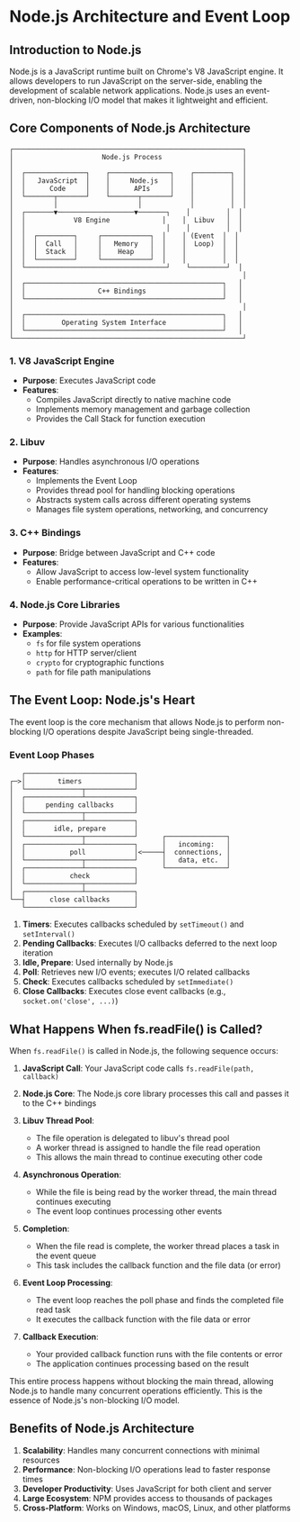 # Node.js Architecture and Event Loop

## Introduction to Node.js

Node.js is a JavaScript runtime built on Chrome's V8 JavaScript engine. It allows developers to run JavaScript on the server-side, enabling the development of scalable network applications. Node.js uses an event-driven, non-blocking I/O model that makes it lightweight and efficient.

## Core Components of Node.js Architecture

```
┌─────────────────────────────────────────────────────────┐
│                      Node.js Process                    │
│                                                         │
│  ┌───────────────┐    ┌───────────────┐    ┌─────────┐  │
│  │   JavaScript  │    │     Node.js   │    │         │  │
│  │      Code     │    │      APIs     │    │         │  │
│  └───────┬───────┘    └───────┬───────┘    │         │  │
│          │                    │            │         │  │
│  ┌───────▼───────────────────▼───────┐    │         │  │
│  │            V8 Engine             │    │  Libuv   │  │
│  │                                   │    │         │  │
│  │  ┌─────────┐     ┌────────────┐  │    │ (Event  │  │
│  │  │  Call   │     │   Memory   │  │    │  Loop)  │  │
│  │  │  Stack  │     │    Heap    │  │    │         │  │
│  │  └─────────┘     └────────────┘  │    │         │  │
│  └───────────────────────────────────┘    └─────────┘  │
│                                                         │
│  ┌─────────────────────────────────────────────────┐   │
│  │                  C++ Bindings                   │   │
│  └─────────────────────────────────────────────────┘   │
│                                                         │
│  ┌─────────────────────────────────────────────────┐   │
│  │         Operating System Interface              │   │
│  └─────────────────────────────────────────────────┘   │
└─────────────────────────────────────────────────────────┘
```

### 1. V8 JavaScript Engine

- **Purpose**: Executes JavaScript code
- **Features**:
  - Compiles JavaScript directly to native machine code
  - Implements memory management and garbage collection
  - Provides the Call Stack for function execution

### 2. Libuv

- **Purpose**: Handles asynchronous I/O operations
- **Features**:
  - Implements the Event Loop
  - Provides thread pool for handling blocking operations
  - Abstracts system calls across different operating systems
  - Manages file system operations, networking, and concurrency

### 3. C++ Bindings

- **Purpose**: Bridge between JavaScript and C++ code
- **Features**:
  - Allow JavaScript to access low-level system functionality
  - Enable performance-critical operations to be written in C++

### 4. Node.js Core Libraries

- **Purpose**: Provide JavaScript APIs for various functionalities
- **Examples**:
  - `fs` for file system operations
  - `http` for HTTP server/client
  - `crypto` for cryptographic functions
  - `path` for file path manipulations

## The Event Loop: Node.js's Heart

The event loop is the core mechanism that allows Node.js to perform non-blocking I/O operations despite JavaScript being single-threaded.

### Event Loop Phases

```
   ┌───────────────────────────┐
┌─>│        timers             │
│  └──────────────┬────────────┘
│  ┌──────────────┴────────────┐
│  │     pending callbacks     │
│  └──────────────┬────────────┘
│  ┌──────────────┴────────────┐
│  │       idle, prepare       │
│  └──────────────┬────────────┘      ┌───────────────┐
│  ┌──────────────┴────────────┐      │   incoming:   │
│  │           poll            │<─────┤  connections, │
│  └──────────────┬────────────┘      │   data, etc.  │
│  ┌──────────────┴────────────┐      └───────────────┘
│  │           check           │
│  └──────────────┬────────────┘
│  ┌──────────────┴────────────┐
└──┤      close callbacks      │
   └───────────────────────────┘
```

1. **Timers**: Executes callbacks scheduled by `setTimeout()` and `setInterval()`
2. **Pending Callbacks**: Executes I/O callbacks deferred to the next loop iteration
3. **Idle, Prepare**: Used internally by Node.js
4. **Poll**: Retrieves new I/O events; executes I/O related callbacks
5. **Check**: Executes callbacks scheduled by `setImmediate()`
6. **Close Callbacks**: Executes close event callbacks (e.g., `socket.on('close', ...)`)

## What Happens When fs.readFile() is Called?

When `fs.readFile()` is called in Node.js, the following sequence occurs:

1. **JavaScript Call**: Your JavaScript code calls `fs.readFile(path, callback)`

2. **Node.js Core**: The Node.js core library processes this call and passes it to the C++ bindings

3. **Libuv Thread Pool**:
   - The file operation is delegated to libuv's thread pool
   - A worker thread is assigned to handle the file read operation
   - This allows the main thread to continue executing other code

4. **Asynchronous Operation**:
   - While the file is being read by the worker thread, the main thread continues executing
   - The event loop continues processing other events

5. **Completion**:
   - When the file read is complete, the worker thread places a task in the event queue
   - This task includes the callback function and the file data (or error)

6. **Event Loop Processing**:
   - The event loop reaches the poll phase and finds the completed file read task
   - It executes the callback function with the file data or error

7. **Callback Execution**:
   - Your provided callback function runs with the file contents or error
   - The application continues processing based on the result

This entire process happens without blocking the main thread, allowing Node.js to handle many concurrent operations efficiently. This is the essence of Node.js's non-blocking I/O model.

## Benefits of Node.js Architecture

1. **Scalability**: Handles many concurrent connections with minimal resources
2. **Performance**: Non-blocking I/O operations lead to faster response times
3. **Developer Productivity**: Uses JavaScript for both client and server
4. **Large Ecosystem**: NPM provides access to thousands of packages
5. **Cross-Platform**: Works on Windows, macOS, Linux, and other platforms 